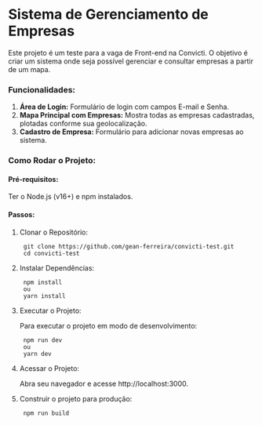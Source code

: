 # Sistema de Gerenciamento de Empresas

Este projeto é um teste para a vaga de Front-end na Convicti. O objetivo é criar um sistema onde seja possível gerenciar e consultar empresas a partir de um mapa.

### Funcionalidades:

1. **Área de Login:** Formulário de login com campos E-mail e Senha.
2. **Mapa Principal com Empresas:** Mostra todas as empresas cadastradas, plotadas conforme sua geolocalização.
3. **Cadastro de Empresa:** Formulário para adicionar novas empresas ao sistema.

### Como Rodar o Projeto:

#### Pré-requisitos:

Ter o Node.js (v16+) e npm instalados.

#### Passos:

1. Clonar o Repositório:

        git clone https://github.com/gean-ferreira/convicti-test.git
        cd convicti-test

2. Instalar Dependências:

        npm install
        ou
        yarn install

3. Executar o Projeto:

    Para executar o projeto em modo de desenvolvimento:

        npm run dev
        ou
        yarn dev

4. Acessar o Projeto:

    Abra seu navegador e acesse http://localhost:3000.

5. Construir o projeto para produção:

        npm run build